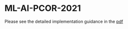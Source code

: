 # ML-AI-PCOR-2021

Please see the detailed implementation guidance in the [pdf](./implementation-guidance.pdf)
